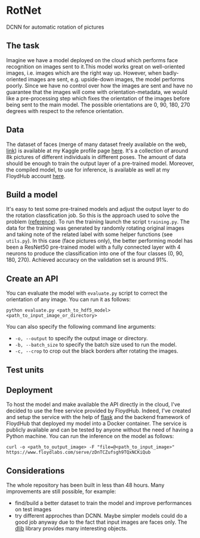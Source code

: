 # RotNet
DCNN for automatic rotation of pictures

## The task
Imagine we have a model deployed on the cloud which performs face recognition on images sent to it.This model works great on well-oriented images, i.e. images which are the right way up. However, when badly-oriented images are sent, e.g. upside-down images, the model performs poorly. Since we have no  control over how the images are sent and have no guarantee that the images will come with orientation-metadata, we would like a pre-processing step which fixes the orientation of the images before being sent to the main model. The possible orientations are 0, 90, 180, 270 degrees with respect to the refence orientation.

## Data
The dataset of faces (merge of many dataset freely available on the web, [link](http://www.face-rec.org/databases/)) is available at my Kaggle profile page [here](https://www.kaggle.com/gasgallo/faces-data-new). It's a collection of around 8k pictures of different individuals in different poses. The amount of data should be enough to train the output layer of a pre-trained model.
Moreover, the compiled model, to use for inference, is available as well at my FloydHub account [here](https://www.floydhub.com/gasgallo/datasets/rotnet_resnet/).

## Build a model
It's easy to test some pre-trained models and adjust the output layer to do the rotation classfication job. So this is the approach used to solve the problem ([reference](https://www.cs.toronto.edu/~guerzhoy/oriviz/crv17.pdf)).
To run the training launch the script `training.py`. The data for the training was generated by randomly rotating original images and taking note of the related label with some helper functions (see `utils.py`).
In this case (face pictures only), the better performing model has been a ResNet50 pre-trained model with a fully connected layer with 4 neurons to produce the classification into one of the four classes (0, 90, 180, 270). Achieved accuracy on the validation set is around 91%.

## Create an API
You can evaluate the model with `evaluate.py` script to correct the orientation of any image. You can run it as follows:

`python evaluate.py <path_to_hdf5_model> <path_to_input_image_or_directory>`

You can also specify the following command line arguments:
- `-o, --output` to specify the output image or directory.
- `-b, --batch_size` to specify the batch size used to run the model.
- `-c, --crop` to crop out the black borders after rotating the images.

## Test units

## Deployment
To host the model and make available the API directly in the cloud, I've decided to use the free service provided by FloydHub. Indeed, I've created and setup the service with the help of [flask](http://flask.pocoo.org/) and the backend framework of FloydHub that deployed my model into a Docker container.
The service is publicly available and can be tested by anyone without the need of having a Python machine. You can run the inference on the model as follows:

`curl -o <path_to_output_image> -F "file=@<path_to_input_image>" https://www.floydlabs.com/serve/zDnTCZufsgh9TQxNCKiQub`

## Considerations
The whole repository has been built in less than 48 hours. Many improvements are still possible, for example:
- find/build a better dataset to train the model and improve performances on test images
- try different approches than DCNN. Maybe simpler models could do a good job anyway due to the fact that input images are faces only. The [dlib](http://dlib.net/) library provides many interesting objects.
